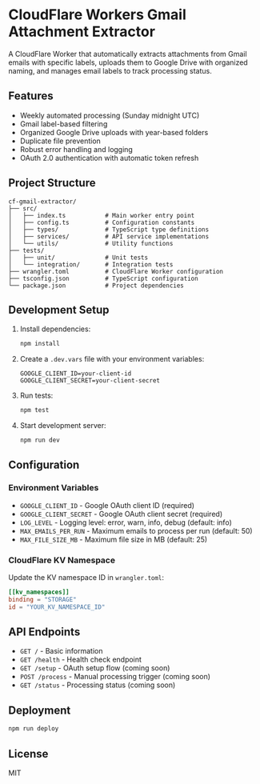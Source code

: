 # CloudFlare Workers Gmail Attachment Extractor

A CloudFlare Worker that automatically extracts attachments from Gmail emails with specific labels, uploads them to Google Drive with organized naming, and manages email labels to track processing status.

## Features

- Weekly automated processing (Sunday midnight UTC)
- Gmail label-based filtering
- Organized Google Drive uploads with year-based folders
- Duplicate file prevention
- Robust error handling and logging
- OAuth 2.0 authentication with automatic token refresh

## Project Structure

```
cf-gmail-extractor/
├── src/
│   ├── index.ts           # Main worker entry point
│   ├── config.ts          # Configuration constants
│   ├── types/             # TypeScript type definitions
│   ├── services/          # API service implementations
│   └── utils/             # Utility functions
├── tests/
│   ├── unit/              # Unit tests
│   └── integration/       # Integration tests
├── wrangler.toml          # CloudFlare Worker configuration
├── tsconfig.json          # TypeScript configuration
└── package.json           # Project dependencies
```

## Development Setup

1. Install dependencies:
   ```bash
   npm install
   ```

2. Create a `.dev.vars` file with your environment variables:
   ```
   GOOGLE_CLIENT_ID=your-client-id
   GOOGLE_CLIENT_SECRET=your-client-secret
   ```

3. Run tests:
   ```bash
   npm test
   ```

4. Start development server:
   ```bash
   npm run dev
   ```

## Configuration

### Environment Variables

- `GOOGLE_CLIENT_ID` - Google OAuth client ID (required)
- `GOOGLE_CLIENT_SECRET` - Google OAuth client secret (required)
- `LOG_LEVEL` - Logging level: error, warn, info, debug (default: info)
- `MAX_EMAILS_PER_RUN` - Maximum emails to process per run (default: 50)
- `MAX_FILE_SIZE_MB` - Maximum file size in MB (default: 25)

### CloudFlare KV Namespace

Update the KV namespace ID in `wrangler.toml`:
```toml
[[kv_namespaces]]
binding = "STORAGE"
id = "YOUR_KV_NAMESPACE_ID"
```

## API Endpoints

- `GET /` - Basic information
- `GET /health` - Health check endpoint
- `GET /setup` - OAuth setup flow (coming soon)
- `POST /process` - Manual processing trigger (coming soon)
- `GET /status` - Processing status (coming soon)

## Deployment

```bash
npm run deploy
```

## License

MIT
